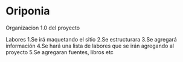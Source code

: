 # Oriponia

Organizacion 1.0 del proyecto

Labores
1.Se irá maquetando el sitio
2.Se estructurara
3.Se agregará información
4.Se hará una lista de labores que se irán agregando al proyecto
5.Se agregaran fuentes, libros etc
